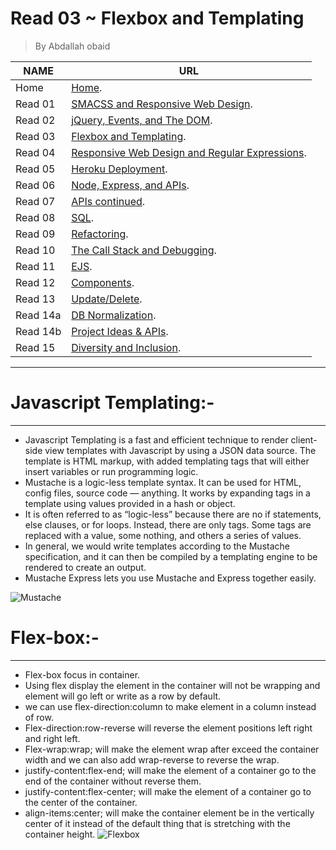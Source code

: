 # Read 03 ~ Flexbox and Templating
> By Abdallah obaid

**NAME**     | **URL**
------------ | -------------
Home         | [Home](https://abdallah-obaid.github.io/reading-notes-301/).
 Read 01     | [SMACSS and Responsive Web Design](https://abdallah-obaid.github.io/reading-notes-301/class-01).
 Read 02     | [jQuery, Events, and The DOM](https://abdallah-obaid.github.io/reading-notes-301/class-02).
 Read 03     | [Flexbox and Templating](https://abdallah-obaid.github.io/reading-notes-301/class-03).
 Read 04     | [Responsive Web Design and Regular Expressions](https://abdallah-obaid.github.io/reading-notes-301/class-04).
 Read 05     | [Heroku Deployment](https://abdallah-obaid.github.io/reading-notes-301/class-05).
 Read 06     | [Node, Express, and APIs](https://abdallah-obaid.github.io/reading-notes-301/class-06).
 Read 07     | [APIs continued](https://abdallah-obaid.github.io/reading-notes-301/class-07).
 Read 08     | [SQL](https://abdallah-obaid.github.io/reading-notes-301/class-08).
 Read 09     | [Refactoring](https://abdallah-obaid.github.io/reading-notes-301/class-09).
 Read 10     | [The Call Stack and Debugging](https://abdallah-obaid.github.io/reading-notes-301/class-10).
 Read 11     | [EJS](https://abdallah-obaid.github.io/reading-notes-301/class-11).
 Read 12     | [Components](https://abdallah-obaid.github.io/reading-notes-301/class-12).
 Read 13     | [Update/Delete](https://abdallah-obaid.github.io/reading-notes-301/class-13).
 Read 14a    | [DB Normalization](https://abdallah-obaid.github.io/reading-notes-301/class-14a).
 Read 14b    | [Project Ideas & APIs](https://abdallah-obaid.github.io/reading-notes-301/class-14b).
 Read 15     | [Diversity and Inclusion](https://abdallah-obaid.github.io/reading-notes-301/class-15).

 
----------------------------------
# Javascript Templating:-
----------------------------------
 * Javascript Templating is a fast and efficient technique to render client-side view templates with Javascript by using a JSON data source. The template is HTML markup, with added templating tags that will either insert variables or run programming logic.
 * Mustache is a logic-less template syntax. It can be used for HTML, config files, source code — anything. It works by      expanding tags in a template using values provided in a hash or object. 
 * It is often referred to as “logic-less” because there are no if statements, else clauses, or for loops. Instead, there are only tags. Some tags are replaced with a value, some nothing, and others a series of values.
 * In general, we would write templates according to the Mustache specification, and it can then be compiled by a templating engine to be rendered to create an output.
 * Mustache Express lets you use Mustache and Express together easily.

![Mustache](https://media.giphy.com/media/Z4NLF0caXuVYk/giphy.gif)

# Flex-box:-
----------------------------------
 * Flex-box focus in container.
 * Using flex display the element in the container will not be wrapping and element will go left or write as a row by default.
 * we can use flex-direction:column to make element in a column instead of row.
 * Flex-direction:row-reverse will reverse the element positions left right and right left.
 * Flex-wrap:wrap; will make the element wrap after exceed the container width and we can also add wrap-reverse to reverse the wrap.
 * justify-content:flex-end; will make the element of a container go to the end of the container without reverse them.
 * justify-content:flex-center; will make the element of a container go to the center of the container.
 * align-items:center; will make the container element be in the vertically center of it instead of the default thing that is stretching with the container height.
![Flexbox](https://media2.giphy.com/media/k5EMENIQciDOo/giphy.gif)

